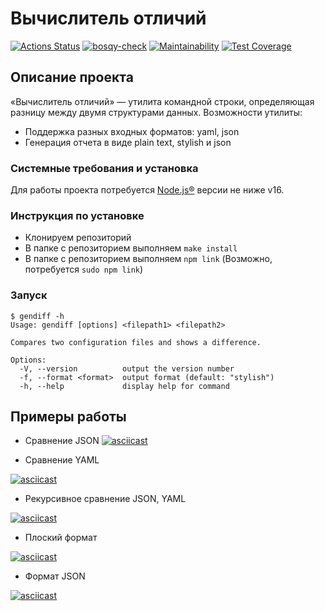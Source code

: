 # Вычислитель отличий

[![Actions Status](https://github.com/Bosqy/frontend-project-46/workflows/hexlet-check/badge.svg)](https://github.com/Bosqy/frontend-project-46/actions)
[![bosqy-check](https://github.com/Bosqy/frontend-project-46/actions/workflows/bosqy-check.yml/badge.svg)](https://github.com/Bosqy/frontend-project-46/actions/workflows/bosqy-check.yml)
[![Maintainability](https://api.codeclimate.com/v1/badges/4fb4697ec2c6b7fb63ad/maintainability)](https://codeclimate.com/github/Bosqy/frontend-project-46/maintainability)
[![Test Coverage](https://api.codeclimate.com/v1/badges/4fb4697ec2c6b7fb63ad/test_coverage)](https://codeclimate.com/github/Bosqy/frontend-project-46/test_coverage)

## Описание проекта

«Вычислитель отличий» — утилита командной строки, определяющая разницу между двумя структурами данных.
Возможности утилиты:

* Поддержка разных входных форматов: yaml, json
* Генерация отчета в виде plain text, stylish и json

### Системные требования и установка
Для работы проекта потребуется [Node.js®](https://nodejs.org/en/) версии не ниже v16.

### Инструкция по установке
* Клонируем репозиторий
* В папке с репозиторием выполняем `make install`
* В папке с репозиторием выполняем `npm link` (Возможно, потребуется `sudo npm link`)

### Запуск

```
$ gendiff -h
Usage: gendiff [options] <filepath1> <filepath2>

Compares two configuration files and shows a difference.

Options:
  -V, --version          output the version number
  -f, --format <format>  output format (default: "stylish")
  -h, --help             display help for command
```


## Примеры работы
* Сравнение JSON
[![asciicast](https://asciinema.org/a/UCu5r4Hsxe3VRP69Zio60MXYK.svg)](https://asciinema.org/a/UCu5r4Hsxe3VRP69Zio60MXYK)

* Сравнение YAML

[![asciicast](https://asciinema.org/a/BRwEZNUR4ft6wO2RlxJin8UFp.svg)](https://asciinema.org/a/BRwEZNUR4ft6wO2RlxJin8UFp)

* Рекурсивное сравнение JSON, YAML

[![asciicast](https://asciinema.org/a/FGNtt4PZMJZhnJRvshpVPfWeG.svg)](https://asciinema.org/a/FGNtt4PZMJZhnJRvshpVPfWeG)

* Плоский формат

[![asciicast](https://asciinema.org/a/uQ3IdzSxLSlCTKFXKIY91zI1V.svg)](https://asciinema.org/a/uQ3IdzSxLSlCTKFXKIY91zI1V)

* Формат JSON

[![asciicast](https://asciinema.org/a/03FkQvgFobo2Xk1IzKWOtPlLn.svg)](https://asciinema.org/a/03FkQvgFobo2Xk1IzKWOtPlLn)
